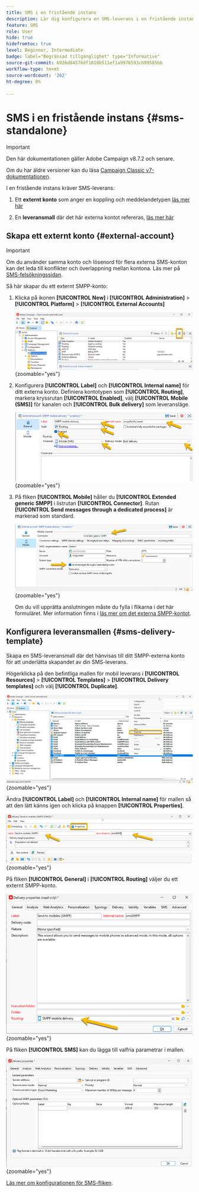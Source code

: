```yaml
---
title: SMS i en fristående instans
description: Lär dig konfigurera en SMS-leverans i en fristående instans
feature: SMS
role: User
hide: true
hidefromtoc: true
level: Beginner, Intermediate
badge: label="Begränsad tillgänglighet" type="Informative"
source-git-commit: 6926d84576df1810b511ef1a9976593cb99585bb
workflow-type: tm+mt
source-wordcount: '262'
ht-degree: 0%

---
```



# SMS i en fristående instans {#sms-standalone}

>[!IMPORTANT]
>
>Den här dokumentationen gäller Adobe Campaign v8.7.2 och senare.
>
>Om du har äldre versioner kan du läsa [Campaign Classic v7-dokumentationen](https://experienceleague.adobe.com/en/docs/campaign-classic/using/sending-messages/sending-messages-on-mobiles/sms-set-up/sms-set-up).

I en fristående instans kräver SMS-leverans:

1. Ett **externt konto** som anger en koppling och meddelandetypen [läs mer här](#external-account)

1. En **leveransmall** där det här externa kontot refereras, [läs mer här](#sms-delivery-template)

## Skapa ett externt konto {#external-account}

>[!IMPORTANT]
>
>Om du använder samma konto och lösenord för flera externa SMS-konton kan det leda till konflikter och överlappning mellan kontona. Läs mer på [SMS-felsökningssidan](smpp-connection.md#sms-troubleshooting).

Så här skapar du ett externt SMPP-konto:

1. Klicka på ikonen **[!UICONTROL New]** i **[!UICONTROL Administration]** > **[!UICONTROL Platform]** > **[!UICONTROL External Accounts]**

   ![](assets/sms_extaccount.png){zoomable="yes"}

1. Konfigurera **[!UICONTROL Label]** och **[!UICONTROL Internal name]** för ditt externa konto. Definiera kontotypen som **[!UICONTROL Routing]**, markera kryssrutan **[!UICONTROL Enabled]**, välj **[!UICONTROL Mobile (SMS)]** för kanalen och **[!UICONTROL Bulk delivery]** som leveransläge.

   ![](assets/sms_extaccount_new.png){zoomable="yes"}

1. På fliken **[!UICONTROL Mobile]** håller du **[!UICONTROL Extended generic SMPP]** i listrutan **[!UICONTROL Connector]**.
Rutan **[!UICONTROL Send messages through a dedicated process]** är markerad som standard.

   ![](assets/sms_extaccount_connector.png){zoomable="yes"}

   Om du vill upprätta anslutningen måste du fylla i flikarna i det här formuläret. Mer information finns i [läs mer om det externa SMPP-kontot](smpp-external-account.md#smpp-connection-settings).


## Konfigurera leveransmallen {#sms-delivery-template}

Skapa en SMS-leveransmall där det hänvisas till ditt SMPP-externa konto för att underlätta skapandet av din SMS-leverans.

Högerklicka på den befintliga mallen för mobil leverans i **[!UICONTROL Resources]** > **[!UICONTROL Templates]** > **[!UICONTROL Delivery templates]** och välj **[!UICONTROL Duplicate]**.

![](assets/sms_template_duplicate.png){zoomable="yes"}

Ändra **[!UICONTROL Label]** och **[!UICONTROL Internal name]** för mallen så att den lätt känns igen och klicka på knappen **[!UICONTROL Properties]**.

![](assets/sms_template_name.png){zoomable="yes"}

På fliken **[!UICONTROL General]** i **[!UICONTROL Routing]** väljer du ett externt SMPP-konto.

![](assets/sms_template_routing.png){zoomable="yes"}

På fliken **[!UICONTROL SMS]** kan du lägga till valfria parametrar i mallen.

![](assets/sms_template_properties.png){zoomable="yes"}

[Läs mer om konfigurationen för SMS-fliken](sms-delivery-settings.md).
